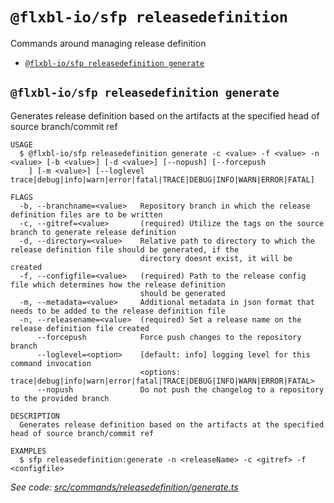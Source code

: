 `@flxbl-io/sfp releasedefinition`
=================================

Commands around managing release definition

* [`@flxbl-io/sfp releasedefinition generate`](#flxbl-iosfp-releasedefinition-generate)

## `@flxbl-io/sfp releasedefinition generate`

Generates release definition based on the artifacts at the specified head of source branch/commit ref

```
USAGE
  $ @flxbl-io/sfp releasedefinition generate -c <value> -f <value> -n <value> [-b <value>] [-d <value>] [--nopush] [--forcepush
    ] [-m <value>] [--loglevel trace|debug|info|warn|error|fatal|TRACE|DEBUG|INFO|WARN|ERROR|FATAL]

FLAGS
  -b, --branchname=<value>   Repository branch in which the release definition files are to be written
  -c, --gitref=<value>       (required) Utilize the tags on the source branch to generate release definition
  -d, --directory=<value>    Relative path to directory to which the release definition file should be generated, if the
                             directory doesnt exist, it will be created
  -f, --configfile=<value>   (required) Path to the release config file which determines how the release definition
                             should be generated
  -m, --metadata=<value>     Additional metadata in json format that needs to be added to the release definition file
  -n, --releasename=<value>  (required) Set a release name on the release definition file created
      --forcepush            Force push changes to the repository branch
      --loglevel=<option>    [default: info] logging level for this command invocation
                             <options: trace|debug|info|warn|error|fatal|TRACE|DEBUG|INFO|WARN|ERROR|FATAL>
      --nopush               Do not push the changelog to a repository to the provided branch

DESCRIPTION
  Generates release definition based on the artifacts at the specified head of source branch/commit ref

EXAMPLES
  $ sfp releasedefinition:generate -n <releaseName> -c <gitref> -f <configfile>
```

_See code: [src/commands/releasedefinition/generate.ts](https://github.com/flxbl-io/sfp/blob/v37.0.1/src/commands/releasedefinition/generate.ts)_
